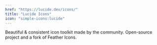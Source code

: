```yaml
---
href: "https://lucide.dev/icons/"
title: "Lucide Icons"
icon: "simple-icons:lucide"
---
```


Beautiful & consistent icon toolkit made by the community. Open-source project and a fork of Feather Icons.

